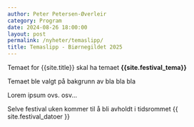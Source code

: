 ```yaml
---
author: Peter Petersen-Øverleir
category: Program
date: 2024-08-26 18:00:00
layout: post
permalink: /nyheter/temaslipp/
title: Temaslipp - Biørnegildet 2025
---
```


Temaet for {{site.title}} skal ha temaet **{{site.festival_tema}}**

Temaet ble valgt på bakgrunn av bla bla bla

Lorem ipsum ovs. osv...

Selve festival uken kommer til å bli avholdt i tidsrommet {{ site.festival_datoer }}
